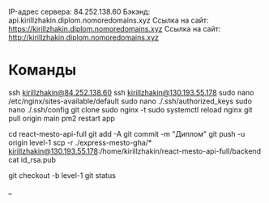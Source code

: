 IP-адрес сервера: 84.252.138.60
Бэкэнд: api.kirillzhakin.diplom.nomoredomains.xyz
Ссылка на сайт:  https://kirillzhakin.diplom.nomoredomains.xyz
Ссылка на сайт:  http://kirillzhakin.diplom.nomoredomains.xyz

# Команды
ssh kirillzhakin@84.252.138.60
ssh kirillzhakin@130.193.55.178
sudo nano /etc/nginx/sites-available/default
sudo nano ./.ssh/authorized_keys
sudo nano ./.ssh/config
git clone 
sudo nginx -t
sudo systemctl reload nginx
git pull origin main 
pm2 restart app

cd react-mesto-api-full
git add -A
git commit -m "Диплом"
git push -u origin level-1
scp -r ./express-mesto-gha/* kirillzhakin@130.193.55.178:/home/kirillzhakin/react-mesto-api-full/backend
cat id_rsa.pub

git checkout -b level-1
git status

_
